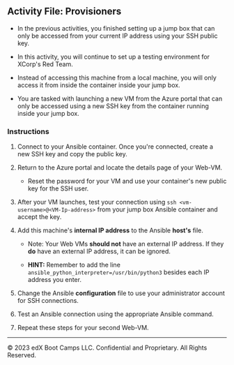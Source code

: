 ## Activity File: Provisioners

- In the previous activities, you finished setting up a jump box that can only be accessed from your current IP address using your SSH public key.

- In this activity, you will continue to set up a testing environment for XCorp's Red Team.

- Instead of accessing this machine from a local machine, you will only access it from inside the container inside your jump box.

- You are tasked with launching a new VM from the Azure portal that can only be accessed using a new SSH key from the container running inside your jump box.

### Instructions

1. Connect to your Ansible container. Once you're connected, create a new SSH key and copy the public key.

2. Return to the Azure portal and locate the details page of your Web-VM.

    - Reset the password for your VM and use your container's new public key for the SSH user.

3. After your VM launches, test your connection using `ssh <vm-username>@<VM-Ip-address>` from your jump box Ansible container and accept the key.

4. Add this machine's **internal IP address** to the Ansible **host's** file.

	- Note: Your Web VMs **should not** have an external IP address. If they **do** have an external IP address, it can be ignored.

	- **HINT:** Remember to add the line `ansible_python_interpreter=/usr/bin/python3` besides each IP address you enter.

5. Change the Ansible **configuration** file to use your administrator account for SSH connections.


6. Test an Ansible connection using the appropriate Ansible command.

7. Repeat these steps for your second Web-VM.

---

© 2023 edX Boot Camps LLC. Confidential and Proprietary. All Rights Reserved.